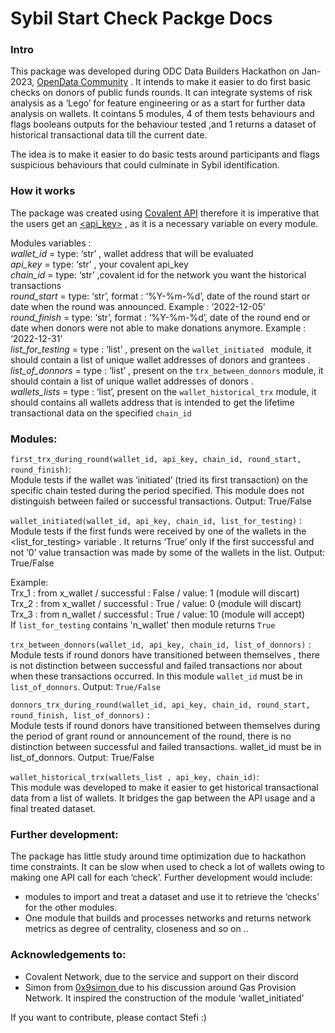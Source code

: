 # Sybil Start Check Packge Docs 

### Intro

This package was developed during ODC Data Builders Hackathon on Jan-2023, [OpenData Community](https://opendatacommunity.org/) . It intends to make it easier to do first basic checks on donors of public funds rounds. It can integrate systems of risk analysis as a ‘Lego’ for feature engineering or as a start for further data analysis on wallets. It cointans 5 modules, 4 of them tests behaviours and flags booleans outputs for the behaviour tested ,and 1 returns a dataset of historical transactional data till the current date. 

The idea is to make it easier to do basic tests around participants and flags suspicious behaviours that could culminate in Sybil identification. 


### How it works

The package was created using [Covalent API](https://www.covalenthq.com/docs/api/#/0/0/USD/1)  therefore it is imperative that the users get an [<api_key>](https://www.covalenthq.com/) , as it is a necessary  variable on every module. 

Modules variables :     
	*wallet_id* = type: ‘str’ , wallet address that will be evaluated    
	*api_key* = type: ‘str’ , your covalent api_key   
	*chain_id* = type: ‘str’ ,covalent id for the network you want the historical transactions    
	*round_start* = type: ‘str’, format : ‘%Y-%m-%d’,  date of the round start or date when the round was announced. Example : ‘2022-12-05’   
  *round_finish* =  type: ‘str’, format : ‘%Y-%m-%d’,  date of the round end or date when donors were not able to make donations anymore. Example : ‘2022-12-31’    
  *list_for_testing* = type : ‘list’ , present on the `wallet_initiated ` module, it should contain a list of unique wallet addresses of donors and grantees .   
  *list_of_donnors* =  type : ‘list’ , present on the `trx_between_donnors`  module, it should contain a list of unique wallet addresses of donors .    
  *wallets_lists* = type : ‘list’, present on the `wallet_historical_trx`  module, it should contains all wallets address that is intended to get the lifetime transactional data on the specified `chain_id`   



### Modules:     


`first_trx_during_round(wallet_id, api_key, chain_id, round_start, round_finish)`:      
	Module tests if the wallet was ‘initiated’ (tried its first transaction)  on the specific chain tested  during the period specified. This module does not distinguish between failed or successful transactions. Output: True/False

`wallet_initiated(wallet_id, api_key, chain_id, list_for_testing)` :    
	Module tests if the first funds were received by one of the wallets in the <list_for_testing> variable . It returns ‘True’ only if the first successful and not ‘0’ value transaction was made by some of the wallets in the list. Output: True/False 

 Example:     
	Trx_1 : from x_wallet / successful : False / value: 1 (module will discart)     
	Trx_2 : from x_wallet / successful : True / value: 0 (module will discart)    
	Trx_3 : from n_wallet / successful : True / value: 10 (module will accept)    
	If  `list_for_testing` contains  'n_wallet' then module returns `True`    



`trx_between_donnors(wallet_id, api_key, chain_id, list_of_donnors)` :    
	 Module tests if round donors have transitioned between themselves , there is not distinction between successful and failed transactions nor about when these transactions occurred.  In this module `wallet_id` must be in `list_of_donnors`. Output: `True/False`

`donnors_trx_during_round(wallet_id, api_key, chain_id, round_start, round_finish, list_of_donnors)` :     
	 Module tests if round donors have transitioned between themselves during the period of grant round or announcement of the round, there is no distinction between successful and failed transactions.   wallet_id must be in list_of_donnors. Output: True/False

`wallet_historical_trx(wallets_list , api_key, chain_id)`:    
	This module was developed to make it easier to get historical transactional data from a list of wallets. It bridges the gap between the API usage and a final treated dataset. 


### Further development:    

The package has little study around time optimization due to hackathon time constraints. It can be slow when used to check a lot of wallets  owing to  making one API call for each ‘check’. Further development would include:       

  * modules to import and treat a dataset and use it to retrieve the ‘checks’ for the other modules.
  * One module that builds and processes networks and returns network metrics as degree of centrality, closeness and so on .. 


### Acknowledgements to:    

* Covalent Network, due to the service and support on their discord     
* Simon from [ 0x9simon ](https://twitter.com/csctgrace/status/1605835545040412673) due to his discussion around Gas Provision Network. It inspired the construction of the module ‘wallet_initiated’      

If you want to contribute, please contact Stefi :) 







